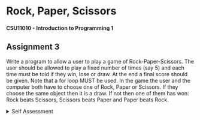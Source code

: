 # Rock, Paper, Scissors
#### CSU11010 - Introduction to Programming 1

## Assignment 3

Write a program to allow a user to play a game of Rock-Paper-Scissors. The user should be allowed to play a fixed number of times (say 5) and each time must be told if they win, lose or draw.  At the end a final score should be given. Note that a for loop MUST be used. In the game the user and the computer both have to choose one of Rock, Paper or Scissors. If they choose the same object then it is a draw. If not then one of them has won:\
Rock beats Scissors, Scissors beats Paper and Paper beats Rock.

<details>
  <summary>Self Assessment</summary>

**1. Did I use appropriate easy-to-understand, meaningful variables and CONSTANTS within the code?**\
Mark out of 10: 10\
Each variable and constant have descriptive names so it's easy to understand their purpose.

**2. Did I format the variable and CONSTANT names appropriate (in lowerCamelCase and UPPERCASE)?**\
Mark out of 5: 5\
Variables are formatted in lowerCamelCase and constants are UPPERCASE_WITH_UNDERSCORES.

**3. Did I generate the computer's choice in each game correctly using a Random number generator?**\
Mark out of 10: 10\
The program gets a random number between 1 and 3 inclusive from the randomNumberGenerator object, and then compares it with the users input to determine the round outcome.

**4. Did I input the user's choice in each game correctly?**\
Mark out of 10: 10\
The program accepts a valid integer every round as userInput.

**5. Did I correctly compare the choices and update the score appropriately?**\
Mark out of 20: 20\
Every outcome is covered using a series of if/else statements. First, the program determines if the round was a draw. If not, the program narrows down the outcomes until it knows who won. Then it increments the victors score, and prints the appropriate message to the user.

**6. Did I inform the user of who won each game (and why) correctly?**\
Mark out of 10: 10\
I used printf() to output the result of each round. It prints a different message depending on if the user or the computer won the last round. It also prints what the computers choice was and what the current round number is.

**7. Did I use an appropriate for loop to allow the player to play 5 games?  There should be only one loop.**\
Mark out of 20: 20\
I used a for loop which repeats a number of times based on the NUMBER_OF_ROUNDS constants value. Currently, the value is set to 5, so there are five rounds played.

**8. Did I output the final scores correctly after the 5 games were played?**\
Mark out of 10: 10\
After the for loop is complete, I used printf() again to print the two final scores. printf() allows me to insert the variables computerScore and userScore so the user can see the final scores.

**9. How well did I complete this self-assessment?**\
Mark out of 5: 5\
I spent a couple extra minutes improving my code based on this self-assessment, so the code is easier to read.

Total Mark out of 100 (Add all the previous marks): 100

</details>
